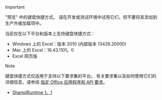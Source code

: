 > [!IMPORTANT]
> "预览" 中的键盘快捷方式。 请在开发或测试环境中试用它们，但不要将其添加到生产外接加载项中。
>
> 当前仅在以下平台和版本上支持键盘快捷方式：
>
>* Windows 上的 Excel：版本 2010 (内部版本 13426.20000) 
>* Mac 上的 Excel：16.43.1101。0
>* Excel 网页版

> [!NOTE]
> 键盘快捷方式仅适用于支持以下要求集的平台。 有关要求集以及如何使用它们的详细信息，请参阅 [指定 Office 应用程序和 API 要求](../develop/specify-office-hosts-and-api-requirements.md)。
>
> - [SharedRuntime 1。1](../reference/requirement-sets/shared-runtime-requirement-sets.md)